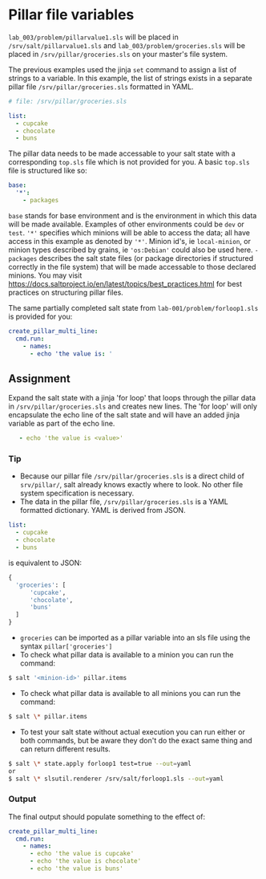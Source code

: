 # Pillar file variables
`lab_003/problem/pillarvalue1.sls` will be placed in `/srv/salt/pillarvalue1.sls` and `lab_003/problem/groceries.sls` will be placed in `/srv/pillar/groceries.sls` on your master's file system. 

The previous examples used the jinja `set` command to assign a list of strings to a variable. In this example, the list of strings exists in a separate pillar file `/srv/pillar/groceries.sls` formatted in YAML. 
```YAML
# file: /srv/pillar/groceries.sls

list:
  - cupcake
  - chocolate
  - buns
```

The pillar data needs to be made accessable to your salt state with a corresponding `top.sls` file which is not provided for you. A basic `top.sls` file is structured like so:
```YAML
base:
  '*':
    - packages
```
`base` stands for base environment and is the environment in which this data will be made available. Examples of other environments could be `dev` or `test`. `'*'` specifies which minions will be able to access the data; all have access in this example as denoted by `'*'`. Minion id's, ie `local-minion`, or minion types described by grains, ie `'os:Debian'` could also be used here. `-packages` describes the salt state files (or package directories if structured correctly in the file system) that will be made accessable to those declared minions.
You may visit https://docs.saltproject.io/en/latest/topics/best_practices.html for best practices on structuring pillar files. 


The same partially completed salt state from `lab-001/problem/forloop1.sls` is provided for you:
```YAML
create_pillar_multi_line:
  cmd.run:
    - names:
      - echo 'the value is: '
```

## Assignment
Expand the salt state with a jinja 'for loop' that loops through the pillar data in `/srv/pillar/groceries.sls` and creates new lines. The 'for loop' will only encapsulate the echo line of the salt state and will have an added jinja variable as part of the echo line.
```YAML
   - echo 'the value is <value>'
```

### Tip
- Because our pillar file `/srv/pillar/groceries.sls` is a direct child of `srv/pillar/`, salt already knows exactly where to look. No other file system specification is necessary.  
- The data in the pillar file, `/srv/pillar/groceries.sls` is a YAML formatted dictionary. YAML is derived from JSON.
```YAML
list:
  - cupcake
  - chocolate
  - buns
```
is equivalent to JSON:
```PYTHON
{
  'groceries': [
      'cupcake',
      'chocolate',
      'buns'
  ]
}
```
- `groceries` can be imported as a pillar variable into an sls file using the syntax `pillar['groceries']`
- To check what pillar data is available to a minion you can run the command:
```BASH
$ salt '<minion-id>' pillar.items
```
- To check what pillar data is available to all minions you can run the command:
```BASH
$ salt \* pillar.items
```
- To test your salt state without actual execution you can run either or both commands, but be aware they don't do the exact same thing and can return different results.
```BASH
$ salt \* state.apply forloop1 test=true --out=yaml
or
$ salt \* slsutil.renderer /srv/salt/forloop1.sls --out=yaml
```

### Output
The final output should populate something to the effect of:
```YAML
create_pillar_multi_line:
  cmd.run:
    - names:
      - echo 'the value is cupcake'
      - echo 'the value is chocolate'
      - echo 'the value is buns'
```
